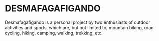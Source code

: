 # DESMAFAGAFIGANDO

Desmafagafigando is a personal project by two enthusiasts of outdoor activities and sports, which are, but not limited to, mountain biking, road cycling, hiking, camping, walking, trekking, etc.
